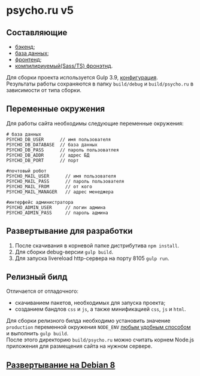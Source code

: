 # psycho.ru v5
## Составляющие
- [бэкенд](backend);
- [база данных](backend/models);
- [фронтенд](frontend);
- [компилириуемый(Sass/TS) фронэтнд](src/frontend).

Для сборки проекта используется Gulp 3.9, [конфигурация](gulpfile.js).  
Результаты работы сохраняются в папку `build/debug` и `build/psycho.ru` в зависимости от типа сборки. 

## Переменные окружения
Для работы сайта необходимы следующие переменные окружения:
```
# база данных
PSYCHO_DB_USER      // имя пользователя
PSYCHO_DB_DATABASE  // база данных
PSYCHO_DB_PASS      // пароль пользоватлея
PSYCHO_DB_ADDR      // адрес БД
PSYCHO_DB_PORT      // порт

#почтовый робот
PSYCHO_MAIL_USER      // имя пользователя
PSYCHO_MAIL_PASS      // пароль пользователя
PSYCHO_MAIL_FROM      // от кого
PSYCHO_MAIL_MANAGER   // адрес менеджера

#интерфейс администратора
PSYCHO_ADMIN_USER     // логин админа
PSYCHO_ADMIN_PASS     // пароль админа
```

## Развертывание для разработки
1. После скачивания в корневой папке дистрибутива `npm install`.
2. Для сборки debug-версии `gulp build`.
3. Для запуска livereload http-сервера на порту 8105 `gulp run`.

## Релизный билд
Отличается от отладочного:  
- скачиванием пакетов, необходимых для запуска проекта;
- созданием бандлов `css` и `js`, а также минификацией `css`, `js` и `html`.

Для сборки релизного билда необходимо установить значение `production` переменной окружения `NODE_ENV` [любым удобным способом](https://www.google.ru/search?q=set+node_env+production) и выполнить `gulp build`.  
После этого директорию `build/psycho.ru` можно считать корнем Node.js приложения для размещения сайта на нужном сервере.

## [Развертывание на Debian 8](server_setup.md)
